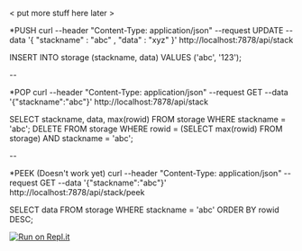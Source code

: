 
< put more stuff here later >


*PUSH
curl --header "Content-Type: application/json"  --request UPDATE   --data '{ "stackname" : "abc" , "data" : "xyz" }'    http://localhost:7878/api/stack

INSERT INTO storage (stackname, data) VALUES ('abc', '123');

--

*POP
curl --header "Content-Type: application/json"  --request GET --data '{"stackname":"abc"}'  http://localhost:7878/api/stack

SELECT stackname, data, max(rowid) FROM storage WHERE stackname = 'abc';
DELETE FROM storage WHERE rowid = (SELECT max(rowid) FROM storage) AND stackname = 'abc';

--

*PEEK (Doesn't work yet)
curl --header "Content-Type: application/json"  --request GET --data '{"stackname":"abc"}'  http://localhost:7878/api/stack/peek

SELECT data FROM storage WHERE stackname = 'abc' ORDER BY rowid DESC;



[![Run on Repl.it](https://repl.it/badge/github/TonyHsieh/rustack)](https://repl.it/github/TonyHsieh/rustack)
